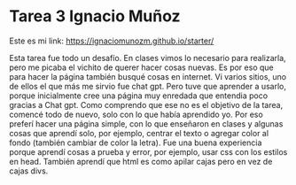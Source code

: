 # Tarea 3 Ignacio Muñoz

Este es mi link: https://ignaciomunozm.github.io/starter/

Esta tarea fue todo un desafío. En clases vimos lo necesario para realizarla, pero me picaba el vichito de querer hacer cosas nuevas. Es por eso que para hacer la página también busqué cosas en internet. Vi varios sitios, uno de ellos el que más me sirvio fue chat gpt. Pero tuve que aprender a usarlo, porque inicialmente cree una página muy enredada que entendia poco gracias a Chat gpt. Como comprendo que ese no es el objetivo de la tarea, comencé todo de nuevo, solo con lo que había aprendido yo. Por eso preferí hacer una página simple, con lo que enseñaron en clases y algunas cosas que aprendí solo, por ejemplo, centrar el texto o agregar color al fondo (también cambiar de color la letra). Fue una buena experiencia porque aprendí cosas a prueba y error, por ejemplo, usar css con los estilos en head. También aprendí que html es como apilar cajas pero en vez de cajas divs. 